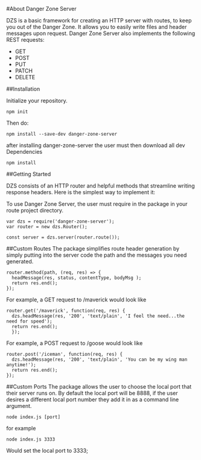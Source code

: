 #About Danger Zone Server

DZS is a basic framework for creating an HTTP server with routes, to keep you out of the Danger Zone.  It allows you to easily write files and header messages upon request. Danger Zone Server also implements the following REST requests:

* GET
* POST
* PUT
* PATCH
* DELETE

##Installation

Initialize your repository.
```
npm init
```
Then do:

```
npm install --save-dev danger-zone-server
```

after installing danger-zone-server the user must then download all dev Dependencies

```
npm install
```

##Getting Started

DZS consists of an HTTP router and helpful methods that streamline writing response headers. Here is the simplest way to implement it:

To use Danger Zone Server, the user must require in the package in your route project directory.

```
var dzs = require('danger-zone-server');
var router = new dzs.Router();

const server = dzs.server(router.route());
```

##Custom Routes
The package simplifies route header generation by simply putting into the server code the path and the messages you need generated.

```
router.method(path, (req, res) => {
  headMessage(res, status, contentType, bodyMsg );
  return res.end();
});
```

For example, a GET request to /maverick would look like

```
router.get('/maverick', function(req, res) {
  dzs.headMessage(res, '200', 'text/plain', 'I feel the need...the need for speed');
  return res.end();
  });
```

For example, a POST request to /goose would look like

```
router.post('/iceman', function(req, res) {
  dzs.headMessage(res, '200', 'text/plain', 'You can be my wing man anytime!');
  return res.end();
});
```

##Custom Ports
The package allows the user to choose the local port that their server runs on. By default the local port will be 8888, if the user desires a different local port number they add it in as a command line argument.

```
node index.js [port]
```

for example

```
node index.js 3333
```

Would set the local port to 3333;
